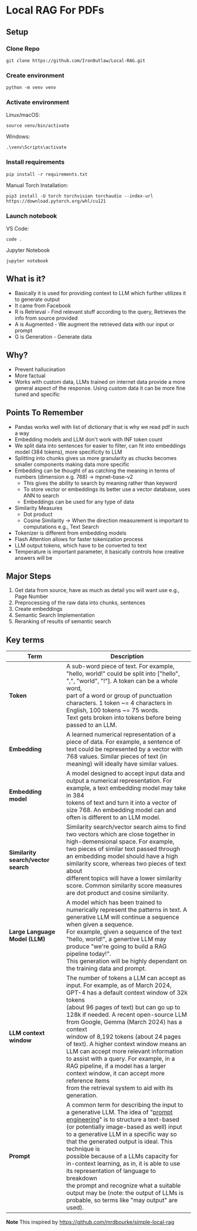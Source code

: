 # Local RAG For PDFs

## Setup

### Clone Repo

```
git clone https://github.com/Iron0utlaw/Local-RAG.git
```

### Create environment

```
python -m venv venv
```

### Activate environment

Linux/macOS:
```
source venv/bin/activate
```

Windows: 
```
.\venv\Scripts\activate
```

### Install requirements

```
pip install -r requirements.txt
```

Manual Torch Installation:

```
pip3 install -U torch torchvision torchaudio --index-url https://download.pytorch.org/whl/cu121
```

### Launch notebook

VS Code:

```
code .
```

Jupyter Notebook

```
jupyter notebook
```

## What is it?

- Basically it is used for providing context to LLM which further utilizes it to generate output
- It came from Facebook
- R is Retrieval - Find relevant stuff according to the query, Retrieves the info from source provided
- A is Augmented - We augment the retrieved data with our input or prompt
- G is Generation - Generate data

## Why?

- Prevent hallucination
- More factual
- Works with custom data, LLMs trained on internet data provide a more general aspect of the response. Using custom data it can be more fine tuned and specific

## Points To Remember

- Pandas works well with list of dictionary  that is why we read pdf in such a way
- Embedding models and LLM don't work with INF token count
- We split data into sentences for easier to filter, can fit into embeddings model (384 tokens), more specificity to LLM
- Splitting into chunks gives us more granularity as chucks becomes smaller components making data  more specific
- Embedding can be thought of as catching the meaning in terms of numbers (dimension e.g. 768) → mpnet-base-v2
    - This gives the ability to search by meaning rather than keyword
    - To store vector or embeddings its better use a vector database, uses ANN to search
    - Embeddings can be used for any type of data
- Similarity Measures
    - Dot product
    - Cosine Similarity → When the direction measurement is important to computations e.g., Text Search
- Tokenizer is different from embedding models
- Flash Attention allows for faster tokenization process
- LLM output tokens, which have to be converted to text
- Temperature is important parameter, it basically controls how creative answers will be

## Major Steps

1. Get data from source, have as much as detail you will want use e.g., Page Number
2. Preprocessing of the raw data into chunks, sentences
3. Create embeddings
4. Semantic Search Implementation
5. Reranking of results of semantic search 

## Key terms

| Term | Description |
| ----- | ----- | 
| **Token** | A sub-word piece of text. For example, "hello, world!" could be split into ["hello", ",", "world", "!"]. A token can be a whole word,<br> part of a word or group of punctuation characters. 1 token ~= 4 characters in English, 100 tokens ~= 75 words.<br> Text gets broken into tokens before being passed to an LLM. |
| **Embedding** | A learned numerical representation of a piece of data. For example, a sentence of text could be represented by a vector with<br> 768 values. Similar pieces of text (in meaning) will ideally have similar values. |
| **Embedding model** | A model designed to accept input data and output a numerical representation. For example, a text embedding model may take in 384 <br>tokens of text and turn it into a vector of size 768. An embedding model can and often is different to an LLM model. |
| **Similarity search/vector search** | Similarity search/vector search aims to find two vectors which are close together in high-demensional space. For example, <br>two pieces of similar text passed through an embedding model should have a high similarity score, whereas two pieces of text about<br> different topics will have a lower similarity score. Common similarity score measures are dot product and cosine similarity. |
| **Large Language Model (LLM)** | A model which has been trained to numerically represent the patterns in text. A generative LLM will continue a sequence when given a sequence. <br>For example, given a sequence of the text "hello, world!", a genertive LLM may produce "we're going to build a RAG pipeline today!".<br> This generation will be highly dependant on the training data and prompt. |
| **LLM context window** | The number of tokens a LLM can accept as input. For example, as of March 2024, GPT-4 has a default context window of 32k tokens<br> (about 96 pages of text) but can go up to 128k if needed. A recent open-source LLM from Google, Gemma (March 2024) has a context<br> window of 8,192 tokens (about 24 pages of text). A higher context window means an LLM can accept more relevant information<br> to assist with a query. For example, in a RAG pipeline, if a model has a larger context window, it can accept more reference items<br> from the retrieval system to aid with its generation. |
| **Prompt** | A common term for describing the input to a generative LLM. The idea of "[prompt engineering](https://en.wikipedia.org/wiki/Prompt_engineering)" is to structure a text-based<br> (or potentially image-based as well) input to a generative LLM in a specific way so that the generated output is ideal. This technique is<br> possible because of a LLMs capacity for in-context learning, as in, it is able to use its representation of language to breakdown <br>the prompt and recognize what a suitable output may be (note: the output of LLMs is probable, so terms like "may output" are used). | 


**Note** This inspired by https://github.com/mrdbourke/simple-local-rag




